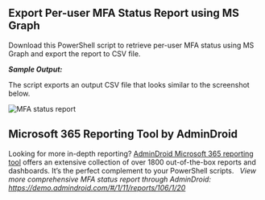 ﻿## Export Per-user MFA Status Report using MS Graph
Download this PowerShell script to retrieve per-user MFA status using MS Graph and export the report to CSV file.

***Sample Output:***

The script exports an output CSV file that looks similar to the screenshot below.

![MFA status report](https://blog.admindroid.com/wp-content/uploads/2024/06/Check-per-user-MFA-status-report-using-MS-Graph-1024x236.png)

## Microsoft 365 Reporting Tool by AdminDroid
Looking for more in-depth reporting? [AdminDroid Microsoft 365 reporting tool](https://admindroid.com/?src=GitHub) offers an extensive collection of over 1800 out-of-the-box reports and dashboards. It’s the perfect complement to your PowerShell scripts.
&nbsp;
*View more comprehensive MFA status report through AdminDroid: <https://demo.admindroid.com/#/1/11/reports/106/1/20>*


